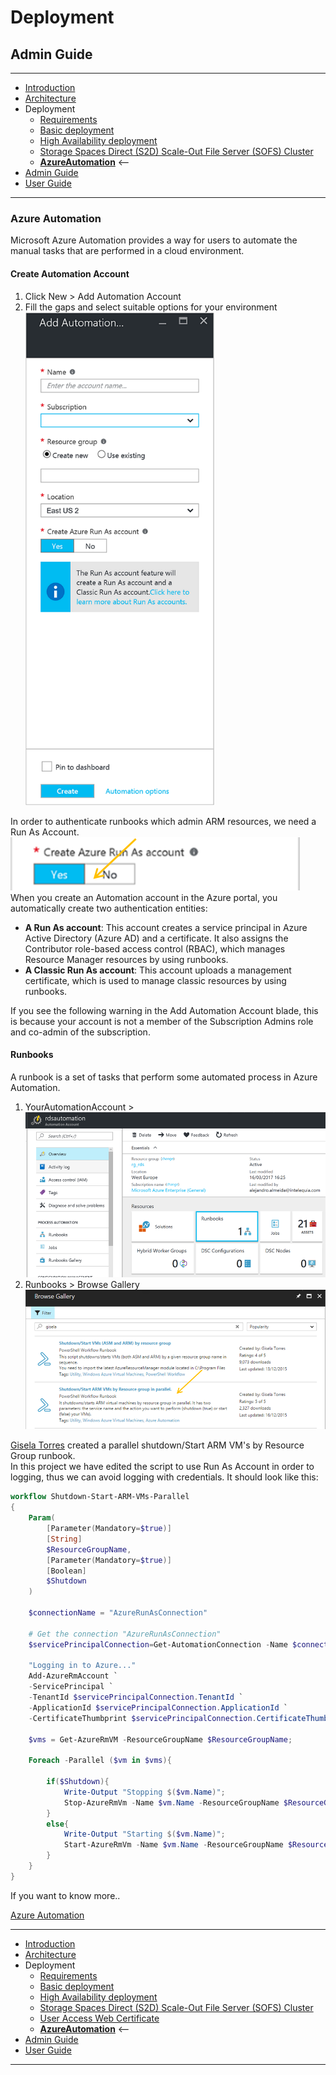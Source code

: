 # Deployment
## Admin Guide
---
* [Introduction](/README.md)
* [Architecture](./ArchitectureDiagram.md)
* Deployment
    * [Requirements](./Requirements.md)
    * [Basic deployment](./Deployment-basic.md)
    * [High Availability deployment](./Deployment-HA.md)
    * [Storage Spaces Direct (S2D) Scale-Out File Server (SOFS) Cluster](./S2DFileServer.md)
    * **[AzureAutomation](./AzureAutomation.md)** <--
* [Admin Guide](./RemoteDesktopRemoteApp.md)
* [User Guide](./UserAccess.md)
---
### Azure Automation
Microsoft Azure Automation provides a way for users to automate the manual tasks that are performed in a cloud environment.

#### Create Automation Account
1. Click New > Add Automation Account
2. Fill the gaps and select suitable options for your environment  
![Add Automation Account](./images/addAutomationAccount.png)

In order to authenticate runbooks which admin ARM resources, we need a Run As Account. ![Select Azure Run As Account](./images/CreateAzureRunAsAccount.png)  
When you create an Automation account in the Azure portal, you automatically create two authentication entities:
- **A Run As account**: This account creates a service principal in Azure Active Directory (Azure AD) and a certificate. It also assigns the Contributor role-based access control (RBAC), which manages Resource Manager resources by using runbooks.
- **A Classic Run As account**: This account uploads a management certificate, which is used to manage classic resources by using runbooks.

If you see the following warning in the Add Automation Account blade, this is because your account is not a member of the Subscription Admins role and co-admin of the subscription. 
![]()

#### Runbooks
A runbook is a set of tasks that perform some automated process in Azure Automation.  

1. YourAutomationAccount >  
![Automation Account Runbooks](./images/AutomationAccountRunbooks.png)
2. Runbooks > Browse Gallery  
![Runbooks Gallery](./images/BrowseGallery.png)

[Gisela Torres](https://www.returngis.net/en/about-me/) created a parallel shutdown/Start ARM VM's by Resource Group runbook.  
In this project we have edited the script to use Run As Account in order to logging, thus we can avoid logging with credentials. It should look like this:

```PowerShell
workflow Shutdown-Start-ARM-VMs-Parallel
{
    Param(
        [Parameter(Mandatory=$true)]
        [String]
        $ResourceGroupName,
        [Parameter(Mandatory=$true)]
        [Boolean]
        $Shutdown
    )

    $connectionName = "AzureRunAsConnection"    
    	
    # Get the connection "AzureRunAsConnection"
    $servicePrincipalConnection=Get-AutomationConnection -Name $connectionName         

    "Logging in to Azure..."
    Add-AzureRmAccount `
    -ServicePrincipal `
    -TenantId $servicePrincipalConnection.TenantId `
    -ApplicationId $servicePrincipalConnection.ApplicationId `
    -CertificateThumbprint $servicePrincipalConnection.CertificateThumbprint 

    $vms = Get-AzureRmVM -ResourceGroupName $ResourceGroupName;
	
    Foreach -Parallel ($vm in $vms){
		
        if($Shutdown){
            Write-Output "Stopping $($vm.Name)";		
            Stop-AzureRmVm -Name $vm.Name -ResourceGroupName $ResourceGroupName -Force;
        }
        else{
            Write-Output "Starting $($vm.Name)";		
            Start-AzureRmVm -Name $vm.Name -ResourceGroupName $ResourceGroupName;
        }
    }
}
```

If you want to know more..
  
[Azure Automation](https://docs.microsoft.com/en-us/azure/automation/)

---
* [Introduction](/README.md)
* [Architecture](./ArchitectureDiagram.md)
* Deployment
    * [Requirements](./Requirements.md)
    * [Basic deployment](./Deployment-basic.md)
    * [High Availability deployment](./Deployment-HA.md)
    * [Storage Spaces Direct (S2D) Scale-Out File Server (SOFS) Cluster](./S2DFileServer.md)
    * [User Access Web Certificate](./UserAccessWebCert.md)
    * **[AzureAutomation](./AzureAutomation.md)** <--
* [Admin Guide](./RemoteDesktopRemoteApp.md)
* [User Guide](./UserAccess.md)
---
